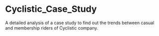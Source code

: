 # Cyclistic_Case_Study
A detailed analysis of a case study to find out the trends between casual and membership riders of Cyclistic company.
